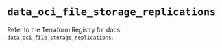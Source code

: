 # `data_oci_file_storage_replications`

Refer to the Terraform Registry for docs: [`data_oci_file_storage_replications`](https://registry.terraform.io/providers/oracle/oci/6.18.0/docs/data-sources/file_storage_replications).
